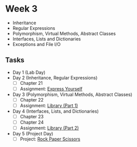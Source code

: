 # Week 3

- Inheritance
- Regular Expressions
- Polymorphism, Virtual Methods, Abstract Classes
- Interfaces, Lists and Dictionaries
- Exceptions and File I/O

## Tasks

- Day 1 (Lab Day)
- Day 2 (Inheritance, Regular Expressions)
  - [ ] Chapter 21
  - [ ] Assignment: [Express Yourself](assignments/01-express-yourself)
- Day 3 (Polymorphism, Virtual Methods, Abstract Classes)
  - [ ] Chapter 22
  - [ ] Assignment: [Library (Part 1)](assignments/02-library-teller-pt1)
- Day 4 (Interfaces, Lists, and Dictionaries)
  - [ ] Chapter 23
  - [ ] Chapter 24
  - [ ] Assignment: [Library (Part 2)](assignments/03-library-teller-pt2)
- Day 5 (Project Day)
  - [ ] Project: [Rock Paper Scissors](project-rock-paper-scissors)
